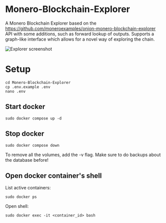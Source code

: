 # Monero-Blockchain-Explorer
A Monero Blockchain Explorer based on the https://github.com/moneroexamples/onion-monero-blockchain-explorer API with some additions, such as forward lookup of outputs. Supports a graph-like interface which allows for a novel way of exploring the chain.

![Explorer screenshot](https://i.imgur.com/Kx1Upgq.png)

# Setup

```
cd Monero-Blockchain-Explorer
cp .env.example .env
nano .env
```

## Start docker
```
sudo docker compose up -d
```

## Stop docker
```
sudo docker compose down
```
To remove all the volumes, add the -v flag. Make sure to do backups about the database before!

## Open docker container's shell

List active containers:

`sudo docker ps`

Open shell:

`sudo docker exec -it <container_id> bash`


